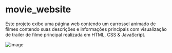 # movie_website
Este projeto exibe uma página web contendo um carrossel animado de filmes contendo suas descrições e informações principais com visualização de trailer de filme principal realizada em HTML, CSS &amp; JavaScript.

![image](https://github.com/user-attachments/assets/533ada1d-63ec-4169-a841-9088dec4aedf)
